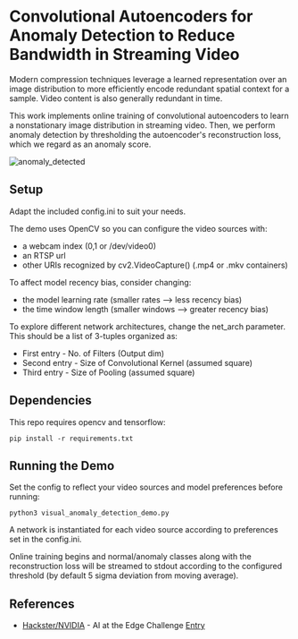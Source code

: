 # Convolutional Autoencoders for Anomaly Detection to Reduce Bandwidth in Streaming Video

Modern compression techniques leverage a learned representation over an image distribution to more efficiently encode redundant spatial context for a sample. Video content is also generally redundant in time. 

This work implements online training of convolutional autoencoders to learn a nonstationary image distribution in streaming video. Then, we perform anomaly detection by thresholding the autoencoder's reconstruction loss, which we regard as an anomaly score.

![anomaly_detected](cvae_anomaly_detection.gif)

## Setup

Adapt the included config.ini to suit your needs. 

The demo uses OpenCV so you can configure the video sources with:
 * a webcam index  (0,1 or /dev/video0)
 * an RTSP url 
 * other URIs recognized by cv2.VideoCapture() (.mp4 or .mkv containers)

To affect model recency bias, consider changing:
 * the model learning rate (smaller rates --> less recency bias)
 * the time window length (smaller windows --> greater recency bias)

To explore different network architectures, change the net_arch parameter. This should be a list of 3-tuples organized as:
 * First entry - No. of Filters (Output dim)
 * Second entry - Size of Convolutional Kernel (assumed square)
 * Third entry - Size of Pooling (assumed square)

## Dependencies

This repo requires opencv and tensorflow:
```
pip install -r requirements.txt
```

## Running the Demo

Set the config to reflect your video sources and model preferences before running:

```
python3 visual_anomaly_detection_demo.py
```

A network is instantiated for each video source according to preferences set in the config.ini. 

Online training begins and normal/anomaly classes along with the reconstruction loss will be streamed to stdout according to the configured threshold (by default 5 sigma deviation from moving average).

## References

 * [Hackster/NVIDIA](https://www.hackster.io/contests/NVIDIA) - AI at the Edge Challenge [Entry](https://www.hackster.io/smellslikeml/saving-bandwidth-with-anomaly-detection-16eb67)
